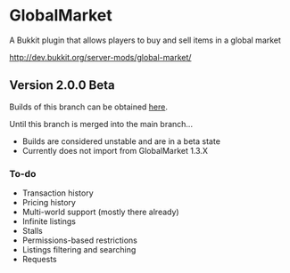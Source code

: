 GlobalMarket
============

A Bukkit plugin that allows players to buy and sell items in a global market

http://dev.bukkit.org/server-mods/global-market/

## Version 2.0.0 Beta

Builds of this branch can be obtained [here](http://build.survivorserver.com/job/GlobalMarket%202.0.0/).

Until this branch is merged into the main branch...
* Builds are considered unstable and are in a beta state
* Currently does not import from GlobalMarket 1.3.X

### To-do
* Transaction history
* Pricing history
* Multi-world support (mostly there already)
* Infinite listings
* Stalls
* Permissions-based restrictions
* Listings filtering and searching
* Requests
